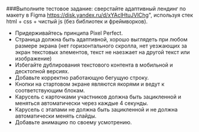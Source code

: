 ###Выполните тестовое задание: сверстайте адаптивный лендинг по макету в Figma https://disk.yandex.ru/d/xYAclHtuJVlChg", используя стек html + css + чистый js (без библиотек и фреймворков).

- Придерживайтесь принципа Pixel Perfect.
- Страница должна быть адаптивной, хорошо выглядеть при любом размере экрана (нет горизонтального скролла, нет уезжающих за экран текстовых элементов, текст не наезжает на другой текст или изображение)
- Избегайте дублирования текстового контента в мобильной и десктопной версиях.
- Добавьте корректно работающую бегущую строку.
- Кнопки на стартовом экране являются якорями и ведут к соответствующим блокам.
- Карусель с карточками участников должна быть зацикленной и меняться автоматически через каждые 4 секунды.
- Карусель с этапами не должна быть зацикленной и не должна автоматически менять слайды.
- Добавьте анимацию по своему усмотрению.
